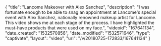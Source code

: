 {
    "title": "Lancome Makeover with Alex Sanchez",
    "description": "I was fortunate enough to be able to snag an appointment at Lancome's special event with Alex Sanchez, nationally renowned makeup artist for Lancome.  This video shows me at each stage of the process.  I have highlighted the must-have products that were used on my face.",
    "videoid": "167641134",
    "date_created": "1532570856",
    "date_modified": "1532571646",
    "type": "captivate",
    "layout": "video",
    "url": "\/v\/20180725-172833\/167641134"
}